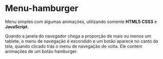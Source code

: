 # Menu-hamburger
Menu simples com algumas animações, utilizando somente **HTML5 CSS3** e **JavaScript**. 


Quando a janela do navegador chega a proporção de mais ou menos um tablete, o menu de navegação é escondido
e um botão aparece no canto da tela, quando clicado trás o menu de navegação de volta. Ele contém animações 
de um botão hamburger.
